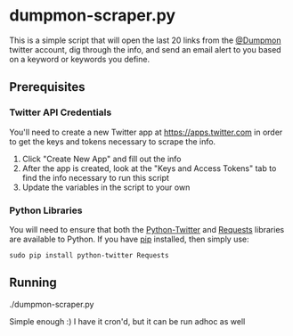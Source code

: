 # dumpmon-scraper.py

This is a simple script that will open the last 20 links from the [@Dumpmon](https://twitter.com/dumpmon) twitter account, dig through the info, and send an email alert to you based on a keyword or keywords you define. 

## Prerequisites

###  Twitter API Credentials
You'll need to create a new Twitter app at https://apps.twitter.com in order to
get the keys and tokens necessary to scrape the info. 

1. Click "Create New App" and fill out the info
1. After the app is created, look at the "Keys and Access Tokens" tab to
       find the info necessary to run this script
1. Update the variables in the script to your own

###  Python Libraries
You will need to ensure that both the [Python-Twitter](https://github.com/bear/python-twitter) and [Requests](http://docs.python-requests.org) libraries are available to Python.  If you have [pip](https://pip.pypa.io) installed, then simply use:

    sudo pip install python-twitter Requests
    
## Running
./dumpmon-scraper.py

Simple enough :) I have it cron'd, but it can be run adhoc as well
